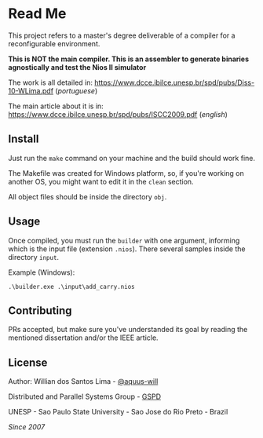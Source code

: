 # Read Me

This project refers to a master's degree deliverable of a compiler for a reconfigurable environment.

**This is NOT the main compiler. This is an assembler to generate binaries agnostically and test the Nios II simulator**

The work is all detailed in: https://www.dcce.ibilce.unesp.br/spd/pubs/Diss-10-WLima.pdf (_portuguese_)

The main article about it is in: https://www.dcce.ibilce.unesp.br/spd/pubs/ISCC2009.pdf (_english_)

## Install

Just run the `make` command on your machine and the build should work fine.

The Makefile was created for Windows platform, so, if you're working on another OS, you might want to edit it in the `clean` section.

All object files should be inside the directory `obj`.

## Usage

Once compiled, you must run the `builder` with one argument, informing which is the input file (extension `.nios`). There several samples inside the directory `input`.

Example (Windows):
````batch
.\builder.exe .\input\add_carry.nios
````

## Contributing

PRs accepted, but make sure you've understanded its goal by reading the mentioned dissertation and/or the IEEE article.

## License

Author: Willian dos Santos Lima - [@aquus-will](https://github.com/aquus-will)

Distributed and Parallel Systems Group - [GSPD](https://www.dcce.ibilce.unesp.br/spd/pindex.php)

UNESP - Sao Paulo State University - Sao Jose do Rio Preto - Brazil

_Since 2007_
